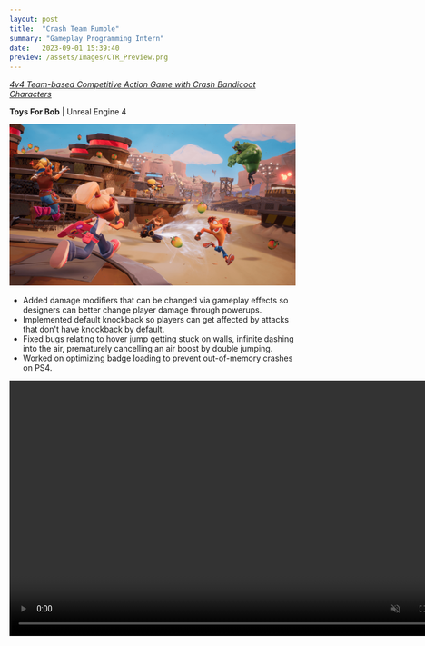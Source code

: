 ```yaml
---
layout: post
title:  "Crash Team Rumble"
summary: "Gameplay Programming Intern"
date:   2023-09-01 15:39:40
preview: /assets/Images/CTR_Preview.png
---
```

[_4v4 Team-based Competitive Action Game with Crash Bandicoot Characters_](https://www.crashbandicoot.com/crashteamrumble)

**Toys For Bob** | Unreal Engine 4


![Picture 1](/assets/Images/CTR_Full.png)


  - Added damage modifiers that can be changed via gameplay effects so designers can better change player damage through powerups.
  - Implemented default knockback so players can get affected by attacks that don't have knockback by default.
  - Fixed bugs relating to hover jump getting stuck on walls, infinite dashing into the air, prematurely cancelling an air boost by double jumping.
  - Worked on optimizing badge loading to prevent out-of-memory crashes on PS4.

<video width="800" height="450" autoplay loop controls muted>
   <source type="video/mp4" src="/assets/Videos/CTR_Clip1.mp4">
</video>
